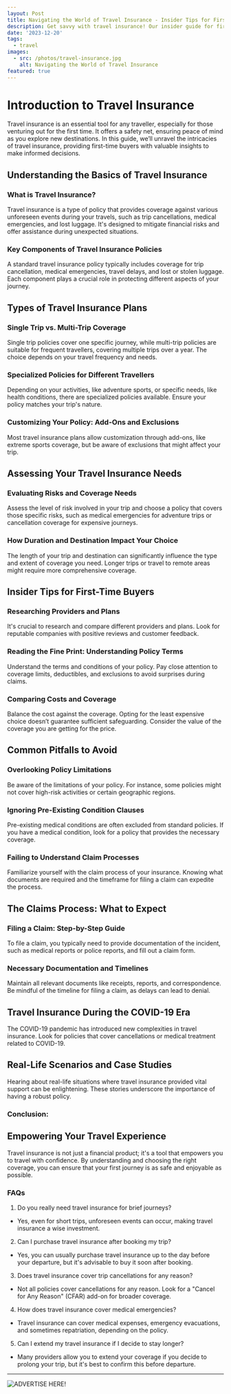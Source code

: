 ```yaml
---
layout: Post
title: Navigating the World of Travel Insurance - Insider Tips for First-Time Buyers
description: Get savvy with travel insurance! Our insider guide for first-timers reveals must-know tips to find the perfect policy for your next adventure.
date: '2023-12-20'
tags:
  - travel
images:
  - src: /photos/travel-insurance.jpg
    alt: Navigating the World of Travel Insurance
featured: true
---
```

# Introduction to Travel Insurance 
Travel insurance is an essential tool for any traveller, especially for those venturing out for the first time. It offers a safety net, ensuring peace of mind as you explore new destinations. In this guide, we’ll unravel the intricacies of travel insurance, providing first-time buyers with valuable insights to make informed decisions.
## Understanding the Basics of Travel Insurance 
### What is Travel Insurance? 
Travel insurance is a type of policy that provides coverage against various unforeseen events during your travels, such as trip cancellations, medical emergencies, and lost luggage. It's designed to mitigate financial risks and offer assistance during unexpected situations.
### Key Components of Travel Insurance Policies 
A standard travel insurance policy typically includes coverage for trip cancellation, medical emergencies, travel delays, and lost or stolen luggage. Each component plays a crucial role in protecting different aspects of your journey.
## Types of Travel Insurance Plans 
### Single Trip vs. Multi-Trip Coverage 
Single trip policies cover one specific journey, while multi-trip policies are suitable for frequent travellers, covering multiple trips over a year. The choice depends on your travel frequency and needs.
### Specialized Policies for Different Travellers 
Depending on your activities, like adventure sports, or specific needs, like health conditions, there are specialized policies available. Ensure your policy matches your trip's nature.
### Customizing Your Policy: Add-Ons and Exclusions 
Most travel insurance plans allow customization through add-ons, like extreme sports coverage, but be aware of exclusions that might affect your trip.
## Assessing Your Travel Insurance Needs 
### Evaluating Risks and Coverage Needs 
Assess the level of risk involved in your trip and choose a policy that covers those specific risks, such as medical emergencies for adventure trips or cancellation coverage for expensive journeys.
### How Duration and Destination Impact Your Choice 
The length of your trip and destination can significantly influence the type and extent of coverage you need. Longer trips or travel to remote areas might require more comprehensive coverage.
## Insider Tips for First-Time Buyers
### Researching Providers and Plans 
It's crucial to research and compare different providers and plans. Look for reputable companies with positive reviews and customer feedback.
### Reading the Fine Print: Understanding Policy Terms 
Understand the terms and conditions of your policy. Pay close attention to coverage limits, deductibles, and exclusions to avoid surprises during claims.
### Comparing Costs and Coverage 
Balance the cost against the coverage. Opting for the least expensive choice doesn’t guarantee sufficient safeguarding. Consider the value of the coverage you are getting for the price.
## Common Pitfalls to Avoid 
### Overlooking Policy Limitations 
Be aware of the limitations of your policy. For instance, some policies might not cover high-risk activities or certain geographic regions.
### Ignoring Pre-Existing Condition Clauses 
Pre-existing medical conditions are often excluded from standard policies. If you have a medical condition, look for a policy that provides the necessary coverage.
### Failing to Understand Claim Processes 
Familiarize yourself with the claim process of your insurance. Knowing what documents are required and the timeframe for filing a claim can expedite the process.
## The Claims Process: What to Expect 
### Filing a Claim: Step-by-Step Guide 
To file a claim, you typically need to provide documentation of the incident, such as medical reports or police reports, and fill out a claim form.
### Necessary Documentation and Timelines 
Maintain all relevant documents like receipts, reports, and correspondence. Be mindful of the timeline for filing a claim, as delays can lead to denial.
## Travel Insurance During the COVID-19 Era 
The COVID-19 pandemic has introduced new complexities in travel insurance. Look for policies that cover cancellations or medical treatment related to COVID-19.
## Real-Life Scenarios and Case Studies 
Hearing about real-life situations where travel insurance provided vital support can be enlightening. These stories underscore the importance of having a robust policy.
### Conclusion: 
## Empowering Your Travel Experience 
Travel insurance is not just a financial product; it's a tool that empowers you to travel with confidence. By understanding and choosing the right coverage, you can ensure that your first journey is as safe and enjoyable as possible.
### FAQs
1.	Do you really need travel insurance for brief journeys? 
* Yes, even for short trips, unforeseen events can occur, making travel insurance a wise investment.
2.	Can I purchase travel insurance after booking my trip? 
* Yes, you can usually purchase travel insurance up to the day before your departure, but it's advisable to buy it soon after booking.
3.	Does travel insurance cover trip cancellations for any reason? 
* Not all policies cover cancellations for any reason. Look for a "Cancel for Any Reason" (CFAR) add-on for broader coverage.
4.	How does travel insurance cover medical emergencies? 
* Travel insurance can cover medical expenses, emergency evacuations, and sometimes repatriation, depending on the policy.
5.	Can I extend my travel insurance if I decide to stay longer? 
* Many providers allow you to extend your coverage if you decide to prolong your trip, but it's best to confirm this before departure.



<TipJar />

---

![ADVERTISE HERE!](/photos/anytime-money-savers-one.gif "Team meeting")
